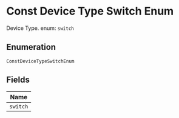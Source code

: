 
# Const Device Type Switch Enum

Device Type. enum: `switch`

## Enumeration

`ConstDeviceTypeSwitchEnum`

## Fields

| Name |
|  --- |
| `switch` |

